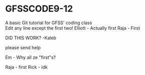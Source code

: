 # GFSSCODE9-12
A basic Git tutorial for GFSS' coding class  
Edit any line except the first two!
Elliott - Actually first
Raja - First






DID THIS WORK? -Kaleb

please send help

Em - Why all ze "first"s?


Raja - first
Rick - idk
